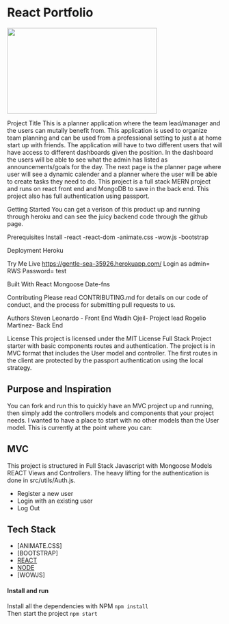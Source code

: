 # React Portfolio

<img src= "./client/public/appImage.png" width="350" height="200">




Project Title
This is a planner application where the team lead/manager and the users can mutally benefit from.
This application is used to organize team planning and can be used from a professional setting to just
a at home start up with friends. The application will have to two different users that will have access
to different dashboards given the position. In the dashboard the users will be able to see what the admin
has listed as announcements/goals for the day. The next page is the planner page where user will see a dynamic
calender and a planner where the user will be able to create tasks they need to do. This project is a
full stack MERN project and runs on react front end and MongoDB to save in the back end. This project also
has full authentication using passport.

Getting Started
You can get a verison of this product up and running through heroku and can see the juicy backend code through the github
page.

Prerequisites
Install
-react
-react-dom
-animate.css
-wow.js
-bootstrap


Deployment
Heroku

Try Me Live
<a href="https://gentle-sea-35926.herokuapp.com/">https://gentle-sea-35926.herokuapp.com/</a>
Login as admin= RWS
Password= test

Built With
React
Mongoose
Date-fns

Contributing
Please read CONTRIBUTING.md for details on our code of conduct, and the process for submitting pull requests to us.

Authors
Steven Leonardo - Front End
Wadih Ojeil- Project lead
Rogelio Martinez- Back End

License
This project is licensed under the MIT License
Full Stack Project starter with basic components routes and authentication. The project is in MVC format that includes the User model and controller. The first routes in the client are protected by the passport authentication using the local strategy. 

## Purpose and Inspiration
You can fork and run this to quickly have an MVC project up and running, then simply add the controllers models and components that your project needs. I wanted to have a place to start with no other models than the User model. This is currently at the point where you can:

## MVC
This project is structured in Full Stack Javascript with Mongoose Models REACT Views and Controllers. The heavy lifting for the authentication is done in src/utils/Auth.js.

- Register a new user
- Login with an existing user
- Log Out

## Tech Stack
+ [ANIMATE.CSS]
+ [BOOTSTRAP]
+ [REACT](https://reactjs.org/)
+ [NODE](https://nodejs.org/en/)
+ [WOWJS]

#### Install and run
Install all the dependencies with NPM
`npm install` <br>
Then start the project
`npm start`

